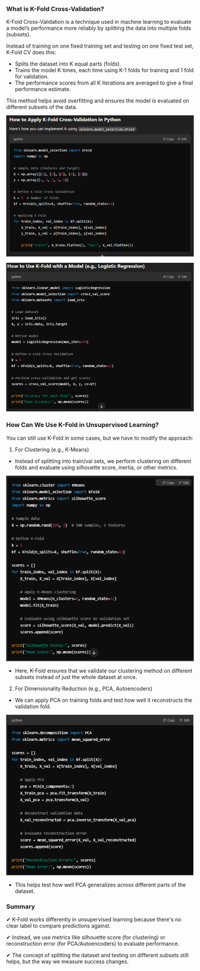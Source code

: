 ### What is K-Fold Cross-Validation?
K-Fold Cross-Validation is a technique used in machine learning to evaluate a model’s performance more reliably by splitting the data into multiple folds (subsets).

Instead of training on one fixed training set and testing on one fixed test set, K-Fold CV does this:

* Splits the dataset into K equal parts (folds).
* Trains the model K times, each time using K-1 folds for training and 1 fold for validation.
* The performance scores from all K iterations are averaged to give a final performance estimate.

This method helps avoid overfitting and ensures the model is evaluated on different subsets of the data.

![](/images/image_2025-02-22_213046093.png)

![](/images/image_2025-02-22_213120474.png)

### How Can We Use K-Fold in Unsupervised Learning?
You can still use K-Fold in some cases, but we have to modify the approach:

1. For Clustering (e.g., K-Means)

* Instead of splitting into train/val sets, we perform clustering on different folds and evaluate using silhouette score, inertia, or other metrics.

![](/images/image_2025-02-22_213401719.png)

* Here, K-Fold ensures that we validate our clustering method on different subsets instead of just the whole dataset at once.

2. For Dimensionality Reduction (e.g., PCA, Autoencoders)

* We can apply PCA on training folds and test how well it reconstructs the validation fold.

![](/images/image_2025-02-22_213533389.png)

* This helps test how well PCA generalizes across different parts of the dataset.

### Summary
✔ K-Fold works differently in unsupervised learning because there's no clear label to compare predictions against.

✔ Instead, we use metrics like silhouette score (for clustering) or reconstruction error (for PCA/Autoencoders) to evaluate performance.

✔ The concept of splitting the dataset and testing on different subsets still helps, but the way we measure success changes.
